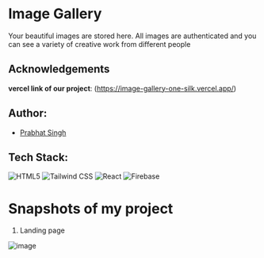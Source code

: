 # Image Gallery
Your beautiful images are stored here. All images are authenticated and you can see a variety of creative work from different people

## Acknowledgements

**vercel link of our project**: (https://image-gallery-one-silk.vercel.app/)



## Author:
- [Prabhat Singh](https://github.com/prabhattopi)


## Tech Stack:

![HTML5](https://img.shields.io/badge/html5-%23E34F26.svg?style=for-the-badge&logo=html5&logoColor=white)
![Tailwind CSS](https://img.shields.io/badge/tailwindcss-%2320232a.svg?style=for-the-badge&logo=tailwindcss&logoColor=darkyellow)
![React](https://img.shields.io/badge/react-%2320232a.svg?style=for-the-badge&logo=react&logoColor=%2361DAFB)
![Firebase](https://img.shields.io/badge/firebase-%2320232a.svg?style=for-the-badge&logo=firebase&logoColor=darkyellow)


<h1>Snapshots of my project</h1>

1. Landing page

![image](https://prabhattopi.github.io/static/media/work1.39c1f7e4864a323dbb92.png) 

<!-- 2. Login Page

![image](assets/LoginPage.png) 

3. Search bar

![image](assets/SearchBar.png) 

4. Product Page

![image](assets/Product.png) 

5. Cart

![image](assets/Cart.png)  -->